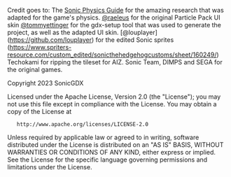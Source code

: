 Credit goes to:
The [Sonic Physics Guide](https://info.sonicretro.org/Sonic_Physics_Guide) for the amazing research that was adapted for the game's physics.
[@raeleus](https://github.com/raeleus) for the original Particle Pack UI skin
[@tommyettinger](https://github.com/tommyettinger) for the gdx-setup tool that was used to generate the project, as well as the adapted UI skin.
[@louplayer] (https://github.com/louplayer) for the edited Sonic sprites (https://www.spriters-resource.com/custom_edited/sonicthehedgehogcustoms/sheet/160249/)
Techokami for ripping the tileset for AIZ.
Sonic Team, DIMPS and SEGA for the original games.



Copyright 2023 SonicGDX

Licensed under the Apache License, Version 2.0 (the "License");
you may not use this file except in compliance with the License.
You may obtain a copy of the License at

       http://www.apache.org/licenses/LICENSE-2.0

Unless required by applicable law or agreed to in writing, software
distributed under the License is distributed on an "AS IS" BASIS,
WITHOUT WARRANTIES OR CONDITIONS OF ANY KIND, either express or implied.
See the License for the specific language governing permissions and
limitations under the License.
